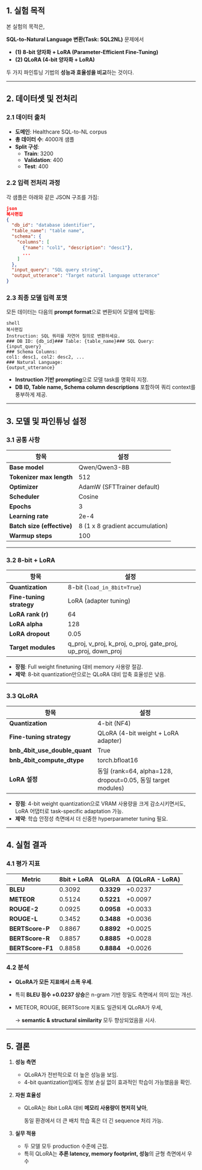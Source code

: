 ## **1. 실험 목적**

본 실험의 목적은,

**SQL-to-Natural Language 변환(Task: SQL2NL)** 문제에서

- **(1) 8-bit 양자화 + LoRA (Parameter-Efficient Fine-Tuning)**
- **(2) QLoRA (4-bit 양자화 + LoRA)**

두 가지 파인튜닝 기법의 **성능과 효율성을 비교**하는 것이다.

---

## **2. 데이터셋 및 전처리**

### **2.1 데이터 출처**

- **도메인**: Healthcare SQL-to-NL corpus
- **총 데이터 수**: 4000개 샘플
- **Split 구성**:
    - **Train**: 3200
    - **Validation**: 400
    - **Test**: 400

### **2.2 입력 전처리 과정**

각 샘플은 아래와 같은 JSON 구조를 가짐:

```json
json
복사편집
{
  "db_id": "database identifier",
  "table_name": "table name",
  "schema": {
    "columns": [
      {"name": "col1", "description": "desc1"},
      ...
    ]
  },
  "input_query": "SQL query string",
  "output_utterance": "Target natural language utterance"
}

```

### **2.3 최종 모델 입력 포맷**

모든 데이터는 다음의 **prompt format**으로 변환되어 모델에 입력됨:

```
shell
복사편집
Instruction: SQL 쿼리를 자연어 질의로 변환하세요.
### DB ID: {db_id}### Table: {table_name}### SQL Query:
{input_query}
### Schema Columns:
col1: desc1, col2: desc2, ...
### Natural Language:
{output_utterance}

```

- **Instruction 기반 prompting**으로 모델 task를 명확히 지정.
- **DB ID, Table name, Schema column descriptions** 포함하여 쿼리 context를 풍부하게 제공.

---

## **3. 모델 및 파인튜닝 설정**

### **3.1 공통 사항**

| 항목 | 설정 |
| --- | --- |
| **Base model** | Qwen/Qwen3-8B |
| **Tokenizer max length** | 512 |
| **Optimizer** | AdamW (SFTTrainer default) |
| **Scheduler** | Cosine |
| **Epochs** | 3 |
| **Learning rate** | 2e-4 |
| **Batch size (effective)** | 8 (1 x 8 gradient accumulation) |
| **Warmup steps** | 100 |

---

### **3.2 8-bit + LoRA**

| 항목 | 설정 |
| --- | --- |
| **Quantization** | 8-bit (`load_in_8bit=True`) |
| **Fine-tuning strategy** | LoRA (adapter tuning) |
| **LoRA rank (r)** | 64 |
| **LoRA alpha** | 128 |
| **LoRA dropout** | 0.05 |
| **Target modules** | q_proj, v_proj, k_proj, o_proj, gate_proj, up_proj, down_proj |
- **장점**: Full weight finetuning 대비 memory 사용량 절감.
- **제약**: 8-bit quantization만으로는 QLoRA 대비 압축 효율성은 낮음.

---

### **3.3 QLoRA**

| 항목 | 설정 |
| --- | --- |
| **Quantization** | 4-bit (NF4) |
| **Fine-tuning strategy** | QLoRA (4-bit weight + LoRA adapter) |
| **bnb_4bit_use_double_quant** | True |
| **bnb_4bit_compute_dtype** | torch.bfloat16 |
| **LoRA 설정** | 동일 (rank=64, alpha=128, dropout=0.05, 동일 target modules) |
- **장점**: 4-bit weight quantization으로 VRAM 사용량을 크게 감소시키면서도, LoRA 어댑터로 task-specific adaptation 가능.
- **제약**: 학습 안정성 측면에서 더 신중한 hyperparameter tuning 필요.

---

## **4. 실험 결과**

### **4.1 평가 지표**

| Metric | 8bit + LoRA | QLoRA | Δ (QLoRA - LoRA) |
| --- | --- | --- | --- |
| **BLEU** | 0.3092 | **0.3329** | +0.0237 |
| **METEOR** | 0.5124 | **0.5221** | +0.0097 |
| **ROUGE-2** | 0.0925 | **0.0958** | +0.0033 |
| **ROUGE-L** | 0.3452 | **0.3488** | +0.0036 |
| **BERTScore-P** | 0.8867 | **0.8892** | +0.0025 |
| **BERTScore-R** | 0.8857 | **0.8885** | +0.0028 |
| **BERTScore-F1** | 0.8858 | **0.8884** | +0.0026 |

### **4.2 분석**

- **QLoRA가 모든 지표에서 소폭 우세**.
- 특히 **BLEU 점수 +0.0237 상승**은 n-gram 기반 정밀도 측면에서 의미 있는 개선.
- METEOR, ROUGE, BERTScore 지표도 일관되게 QLoRA가 우세,
    
    → **semantic & structural similarity** 모두 향상되었음을 시사.
    

---

## **5. 결론**

1. **성능 측면**
    - QLoRA가 전반적으로 더 높은 성능을 보임.
    - 4-bit quantization임에도 정보 손실 없이 효과적인 학습이 가능했음을 확인.
2. **자원 효율성**
    - QLoRA는 8bit LoRA 대비 **메모리 사용량이 현저히 낮아**,
        
        동일 환경에서 더 큰 배치 학습 혹은 더 긴 sequence 처리 가능.
        
3. **실무 적용**
    - 두 모델 모두 production 수준에 근접.
    - 특히 QLoRA는 **추론 latency, memory footprint, 성능**의 균형 측면에서 우수
